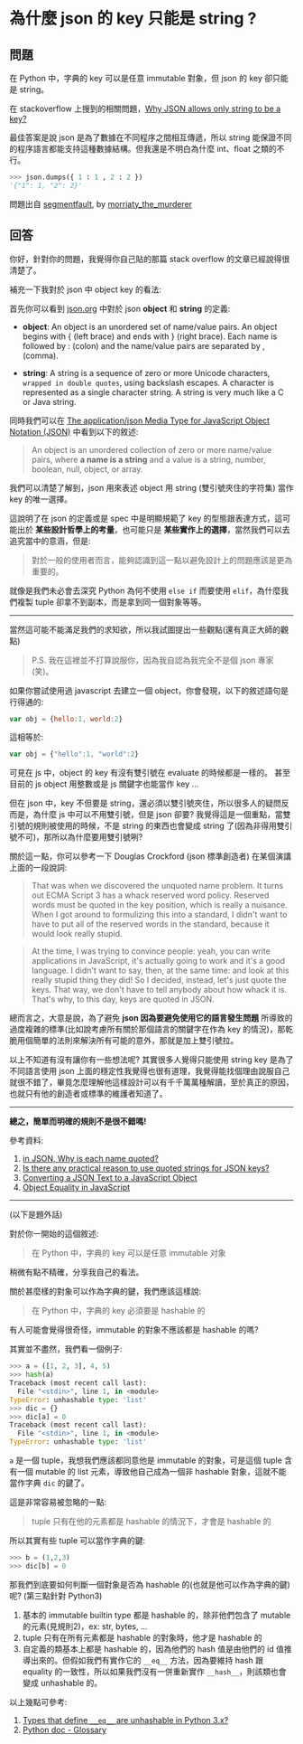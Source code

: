 # 為什麼 json 的 key 只能是 string ?

## 問題

在 Python 中，字典的 key 可以是任意 immutable 對象，但 json 的 key 卻只能是 string。

在 stackoverflow 上搜到的相關問題，[Why JSON allows only string to be a key?](http://stackoverflow.com/questions/9304528/why-json-allows-only-string-to-be-a-key)

最佳答案是說 json 是為了數據在不同程序之間相互傳遞，所以 string 能保證不同的程序語言都能支持這種數據結構。但我還是不明白為什麼 int、float 之類的不行。

```python
>>> json.dumps({ 1 : 1 , 2 : 2 })
'{"1": 1, "2": 2}'
```

問題出自 [segmentfault](https://segmentfault.com/q/1010000005682217/a-1020000005682683), by [morriaty_the_murderer](https://segmentfault.com/u/morriaty_the_murderer)

## 回答

你好，針對你的問題，我覺得你自己貼的那篇 stack overflow 的文章已經說得很清楚了。

補充一下我對於 json 中 object key 的看法:

首先你可以看到 [json.org][1] 中對於 json **object** 和 **string** 的定義:

* **object**: An object is an unordered set of name/value pairs. An object begins with { (left brace) and ends with } (right brace). Each name is followed by : (colon) and the name/value pairs are separated by , (comma).

* **string**: A string is a sequence of zero or more Unicode characters, `wrapped in double quotes`, using backslash escapes. A character is represented as a single character string. A string is very much like a C or Java string.

同時我們可以在 [The application/json Media Type for JavaScript Object Notation (JSON)][2] 中看到以下的敘述:

> An object is an unordered collection of zero or more name/value pairs, where **a name is a string** and a value is a string, number, boolean, null, object, or array.

我們可以清楚了解到，json 用來表述 object 用 string (雙引號夾住的字符集) 當作 key 的唯一選擇。

這說明了在 json 的定義或是 spec 中是明顯規範了 key 的型態跟表達方式，這可能出於 **某些設計哲學上的考量**，也可能只是 **某些實作上的選擇**，當然我們可以去追究當中的意涵，但是:

> 對於一般的使用者而言，能夠認識到這一點以避免設計上的問題應該是更為重要的。

就像是我們未必會去深究 Python 為何不使用 `else if` 而要使用 `elif`，為什麼我們複製 tuple 卻拿不到副本，而是拿到同一個對象等等。

----------

當然這可能不能滿足我們的求知欲，所以我試圖提出一些觀點(還有真正大師的觀點)

> P.S. 我在這裡並不打算說服你，因為我自認為我完全不是個 json 專家(笑)。

如果你嘗試使用過 javascript 去建立一個 object，你會發現，以下的敘述語句是行得通的:

```javascript
var obj = {hello:1, world:2}
```

這相等於:

```javascript
var obj = {"hello":1, "world":2}
```

可見在 js 中，object 的 key 有沒有雙引號在 evaluate 的時候都是一樣的。 甚至目前的 js object 用整數或是 js 關鍵字也能當作 key ...

但在 json 中，key 不但要是 string，還必須以雙引號夾住，所以很多人的疑問反而是，為什麼 js 中可以不用雙引號，但是 json 卻要? 我覺得這是一個重點，當雙引號的規則被使用的時候，不是 string 的東西也會變成 string 了(因為非得用雙引號不可)，那所以為什麼要用雙引號咧?

關於這一點，你可以參考一下 Douglas Crockford (json 標準創造者) 在某個演講上面的一段說詞:

> That was when we discovered the unquoted name problem. It turns out ECMA Script 3 has a whack reserved word policy. Reserved words must be quoted in the key position, which is really a nuisance. When I got around to formulizing this into a standard, I didn't want to have to put all of the reserved words in the standard, because it would look really stupid.

> At the time, I was trying to convince people: yeah, you can write applications in JavaScript, it's actually going to work and it's a good language. I didn't want to say, then, at the same time: and look at this really stupid thing they did! So I decided, instead, let's just quote the keys. That way, we don't have to tell anybody about how whack it is. That's why, to this day, keys are quoted in JSON.

總而言之，大意是說，為了避免 **json 因為要避免使用它的語言發生問題** 所導致的過度複雜的標準(比如說考慮所有關於那個語言的關鍵字在作為 key 的情況)，那乾脆用個簡單的法則來解決所有可能的意外，那就是加上雙引號拉。

以上不知道有沒有讓你有一些想法呢? 其實很多人覺得只能使用 string key 是為了不同語言使用 json 上面的穩定性我覺得也很有道理，我覺得能找個理由說服自己就很不錯了，畢竟怎麼理解他這樣設計可以有千千萬萬種解讀，至於真正的原因，也就只有他的創造者或標準的維護者知道了。

----------

**總之，簡單而明確的規則不是很不錯嗎!**

參考資料:

1. [in JSON, Why is each name quoted?][3]
2. [Is there any practical reason to use quoted strings for JSON keys?][4]
3. [Converting a JSON Text to a JavaScript Object][5]
4. [Object Equality in JavaScript][6]

----------
(以下是題外話)

對於你一開始的這個敘述:

> 在 Python 中，字典的 key 可以是任意 immutable 对象

稍微有點不精確，分享我自己的看法。

關於甚麼樣的對象可以作為字典的鍵，我們應該這樣說:

> 在 Python 中，字典的 key 必須要是 hashable 的

有人可能會覺得很奇怪，immutable 的對象不應該都是 hashable 的嗎?

其實並不盡然，我們看一個例子:

```python
>>> a = ([1, 2, 3], 4, 5)
>>> hash(a)
Traceback (most recent call last):
  File "<stdin>", line 1, in <module>
TypeError: unhashable type: 'list'
>>> dic = {}
>>> dic[a] = 0
Traceback (most recent call last):
  File "<stdin>", line 1, in <module>
TypeError: unhashable type: 'list'
``` 

`a` 是一個 tuple，我想我們應該都同意他是 immutable 的對象，可是這個 tuple 含有一個 mutable 的 list 元素，導致他自己成為一個非 hashable 對象，這就不能當作字典 `dic` 的鍵了。

這是非常容易被忽略的一點:

> tuple 只有在他的元素都是 hashable 的情況下，才會是 hashable 的

所以其實有些 tuple 可以當作字典的鍵:

```python
>>> b = (1,2,3)
>>> dic[b] = 0
```

那我們到底要如何判斷一個對象是否為 hashable 的(也就是他可以作為字典的鍵)呢? (第三點針對 Python3)

1. 基本的 immutable builtin type 都是 hashable 的，除非他們包含了 mutable 的元素(見規則2)，ex: str, bytes, ...
2. tuple 只有在所有元素都是 hashable 的對象時，他才是 hashable 的
3. 自定義的類基本上都是 hashable 的，因為他們的 hash 值是由他們的 id 值推導出來的。但假如我們有實作它的 `__eq__` 方法，因為要維持 hash 跟 equality 的一致性，所以如果我們沒有一併重新實作 `__hash__`，則該類也會變成 unhashable 的。

以上幾點可參考:

1. [Types that define `__eq__` are unhashable in Python 3.x?][7]
2. [Python doc - Glossary][8]

  [1]: http://www.json.org/
  [2]: http://tools.ietf.org/html/rfc4627
  [3]: http://stackoverflow.com/questions/2067974/in-json-why-is-each-name-quoted
  [4]: http://stackoverflow.com/questions/4201441/is-there-any-practical-reason-to-use-quoted-strings-for-json-keys
  [5]: http://www.w3schools.com/js/js_json.asp
  [6]: http://adripofjavascript.com/blog/drips/object-equality-in-javascript.html
  [7]: http://stackoverflow.com/questions/1608842/types-that-define-eq-are-unhashable-in-python-3-x
  [8]: https://docs.python.org/3/glossary.html#term-hashable
